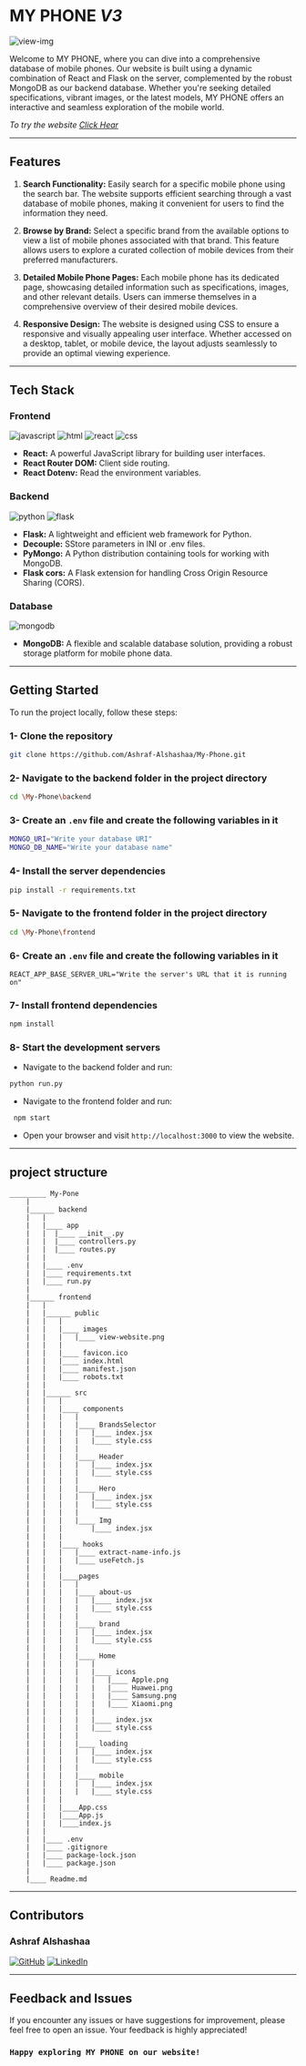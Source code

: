 # MY PHONE _V3_

![view-img](./frontend/public/images/view-website.png)

Welcome to MY PHONE, where you can dive into a comprehensive database of mobile phones. Our website is built using a dynamic combination of React and Flask on the server, complemented by the robust MongoDB as our backend database. Whether you're seeking detailed specifications, vibrant images, or the latest models, MY PHONE offers an interactive and seamless exploration of the mobile world.

_To try the website [Click Hear](https://my-phone-frontend.onrender.com)_

---

## Features

1. **Search Functionality:**
   Easily search for a specific mobile phone using the search bar. The website supports efficient searching through a vast database of mobile phones, making it convenient for users to find the information they need.

2. **Browse by Brand:**
   Select a specific brand from the available options to view a list of mobile phones associated with that brand. This feature allows users to explore a curated collection of mobile devices from their preferred manufacturers.

3. **Detailed Mobile Phone Pages:**
   Each mobile phone has its dedicated page, showcasing detailed information such as specifications, images, and other relevant details. Users can immerse themselves in a comprehensive overview of their desired mobile devices.

4. **Responsive Design:**
   The website is designed using CSS to ensure a responsive and visually appealing user interface. Whether accessed on a desktop, tablet, or mobile device, the layout adjusts seamlessly to provide an optimal viewing experience.

---

## Tech Stack

### Frontend

![javascript](https://camo.githubusercontent.com/dc9450fb8d40c110f245200f5dadff7551cb6cff83250579789bb997dacf987d/68747470733a2f2f696d672e736869656c64732e696f2f7374617469632f76313f7374796c653d666f722d7468652d6261646765266d6573736167653d4a61766153637269707426636f6c6f723d323232323232266c6f676f3d4a617661536372697074266c6f676f436f6c6f723d463744463145266c6162656c3d)
![html](https://camo.githubusercontent.com/830abe9a9f6a6b6d33bca330c069362c88809342ebb9772c1a36a13484a12b46/68747470733a2f2f696d672e736869656c64732e696f2f7374617469632f76313f7374796c653d666f722d7468652d6261646765266d6573736167653d48544d4c3526636f6c6f723d453334463236266c6f676f3d48544d4c35266c6f676f436f6c6f723d464646464646266c6162656c3d)
![react](https://camo.githubusercontent.com/e95e1cbdf8a6d197063c7e8765a79deb9b853081012d6e892adb6ac2c364397c/68747470733a2f2f696d672e736869656c64732e696f2f7374617469632f76313f7374796c653d666f722d7468652d6261646765266d6573736167653d526561637426636f6c6f723d323232323232266c6f676f3d5265616374266c6f676f436f6c6f723d363144414642266c6162656c3d)
![css](https://camo.githubusercontent.com/a4f8f0ad3d6651da4445f8317ed7c4219d2dc446b749162ec610c2db36685bb7/68747470733a2f2f696d672e736869656c64732e696f2f7374617469632f76313f7374796c653d666f722d7468652d6261646765266d6573736167653d4353533326636f6c6f723d313537324236266c6f676f3d43535333266c6f676f436f6c6f723d464646464646266c6162656c3d)

- **React:** A powerful JavaScript library for building user interfaces.
- **React Router DOM:** Client side routing.
- **React Dotenv:** Read the environment variables.

### Backend

![python](https://camo.githubusercontent.com/83f28bdf9b2f1bac2f94c51c1fd1e2bcc290c4c35101c813c0a94e3e5fd2acdb/68747470733a2f2f696d672e736869656c64732e696f2f7374617469632f76313f7374796c653d666f722d7468652d6261646765266d6573736167653d507974686f6e26636f6c6f723d333737364142266c6f676f3d507974686f6e266c6f676f436f6c6f723d464646464646266c6162656c3d)
![flask](https://camo.githubusercontent.com/2daf2beddaad1107e2473d14a594cd1d0cfb7a2c1c14d6a618da0242fdb1c4ff/68747470733a2f2f696d672e736869656c64732e696f2f7374617469632f76313f7374796c653d666f722d7468652d6261646765266d6573736167653d466c61736b26636f6c6f723d303030303030266c6f676f3d466c61736b266c6f676f436f6c6f723d464646464646266c6162656c3d)

- **Flask:** A lightweight and efficient web framework for Python.
- **Decouple:** SStore parameters in INI or .env files.
- **PyMongo:** A Python distribution containing tools for working with MongoDB.
- **Flask cors:** A Flask extension for handling Cross Origin Resource Sharing (CORS).

### Database

![mongodb](https://camo.githubusercontent.com/57336fa2867efa094d65d48d3122413cf1aca60e77c77ebad92705a98d29f249/68747470733a2f2f696d672e736869656c64732e696f2f7374617469632f76313f7374796c653d666f722d7468652d6261646765266d6573736167653d4d6f6e676f444226636f6c6f723d343741323438266c6f676f3d4d6f6e676f4442266c6f676f436f6c6f723d464646464646266c6162656c3d)

- **MongoDB:** A flexible and scalable database solution, providing a robust storage platform for mobile phone data.

---

## Getting Started

To run the project locally, follow these steps:

### 1- Clone the repository

```bash
git clone https://github.com/Ashraf-Alshashaa/My-Phone.git
```

### 2- Navigate to the backend folder in the project directory

```bash
cd \My-Phone\backend
```

### 3- Create an `.env` file and create the following variables in it

```bash
MONGO_URI="Write your database URI"
MONGO_DB_NAME="Write your database name"
```

### 4- Install the server dependencies

```bash
pip install -r requirements.txt
```

### 5- Navigate to the frontend folder in the project directory

```bash
cd \My-Phone\frontend
```

### 6- Create an `.env` file and create the following variables in it

```text
REACT_APP_BASE_SERVER_URL="Write the server's URL that it is running on"
```

### 7- Install frontend dependencies

```bash
npm install
```

### 8- Start the development servers

- Navigate to the backend folder and run:

```bash
python run.py
```

- Navigate to the frontend folder and run:

```bash
 npm start
```

- Open your browser and visit `http://localhost:3000` to view the website.

---

## project structure

```text
_________ My-Pone
    |
    |______ backend
    |   |
    |   |____ app
    |   |  |____ __init__.py
    |   |  |____ controllers.py
    |   |  |____ routes.py
    |   |
    |   |____ .env
    |   |____ requirements.txt
    |   |____ run.py
    |
    |______ frontend
    |   |
    |   |______ public
    |   |   |
    |   |   |____ images
    |   |   |   |____ view-website.png
    |   |   |
    |   |   |____ favicon.ico
    |   |   |____ index.html
    |   |   |____ manifest.json
    |   |   |____ robots.txt
    |   |
    |   |______ src
    |   |   |
    |   |   |____ components
    |   |   |   |
    |   |   |   |____ BrandsSelector
    |   |   |   |   |____ index.jsx
    |   |   |   |   |____ style.css
    |   |   |   |
    |   |   |   |____ Header
    |   |   |   |   |____ index.jsx
    |   |   |   |   |____ style.css
    |   |   |   |
    |   |   |   |____ Hero
    |   |   |   |   |____ index.jsx
    |   |   |   |   |____ style.css
    |   |   |   |
    |   |   |   |____ Img
    |   |   |       |____ index.jsx
    |   |   |
    |   |   |____ hooks
    |   |   |   |____ extract-name-info.js
    |   |   |   |____ useFetch.js
    |   |   |
    |   |   |____pages
    |   |   |   |
    |   |   |   |____ about-us
    |   |   |   |   |____ index.jsx
    |   |   |   |   |____ style.css
    |   |   |   |
    |   |   |   |____ brand
    |   |   |   |   |____ index.jsx
    |   |   |   |   |____ style.css
    |   |   |   |
    |   |   |   |____ Home
    |   |   |   |   |
    |   |   |   |   |____ icons
    |   |   |   |   |   |____ Apple.png
    |   |   |   |   |   |____ Huawei.png
    |   |   |   |   |   |____ Samsung.png
    |   |   |   |   |   |____ Xiaomi.png
    |   |   |   |   |
    |   |   |   |   |____ index.jsx
    |   |   |   |   |____ style.css
    |   |   |   |
    |   |   |   |____ loading
    |   |   |   |   |____ index.jsx
    |   |   |   |   |____ style.css
    |   |   |   |
    |   |   |   |____ mobile
    |   |   |   |   |____ index.jsx
    |   |   |   |   |____ style.css
    |   |   |
    |   |   |____App.css
    |   |   |____App.js
    |   |   |____index.js
    |   |
    |   |____ .env
    |   |____ .gitignore
    |   |____ package-lock.json
    |   |____ package.json
    |
    |____ Readme.md

```

---

## Contributors

### Ashraf Alshashaa

[![GitHub](https://camo.githubusercontent.com/ccceab02b3dd9c1afd6be271ade73df1d9b76b87d010dd3282570836d6870ba3/68747470733a2f2f696d672e736869656c64732e696f2f7374617469632f76313f7374796c653d666f722d7468652d6261646765266d6573736167653d47697448756226636f6c6f723d313831373137266c6f676f3d476974487562266c6f676f436f6c6f723d464646464646266c6162656c3d)](https://github.com/Ashraf-Alshashaa)
[![LinkedIn](https://camo.githubusercontent.com/570a0fd895c1f854918833cb7c2d16d6284e1613b5590f14c3146308df512391/68747470733a2f2f696d672e736869656c64732e696f2f7374617469632f76313f7374796c653d666f722d7468652d6261646765266d6573736167653d4c696e6b6564496e26636f6c6f723d304136364332266c6f676f3d4c696e6b6564496e266c6f676f436f6c6f723d464646464646266c6162656c3d)](https://www.linkedin.com/in/ashraf-alshashaa/)

---

## Feedback and Issues

If you encounter any issues or have suggestions for improvement, please feel free to open an issue. Your feedback is highly appreciated!

### `Happy exploring MY PHONE on our website!`
